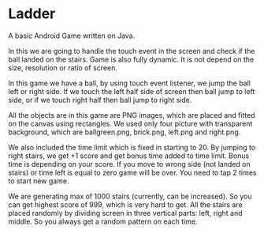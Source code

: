# Ladder
A basic Android Game written on Java.

In this we are going to handle the touch event in the screen and check if the ball landed on the stairs. Game is also fully dynamic. It is not depend on the size, resolution or ratio of screen. 

In this game we have a ball, by using touch event listener, we jump the ball left or right side. If we touch the left half side of screen then ball jump to left side, or if we touch right half then ball jump to right side. 

All the objects are in this game are PNG images, which are placed and fitted on the canvas using rectangles. We used only four picture with transparent background, which are ballgreen.png, brick.png, left.png and right.png. 

We also included the time limit which is fixed in starting to 20. By jumping to right stairs, we get +1 score and get bonus time added to time limit. Bonus time is depending on your score. If you move to wrong side (not landed on stairs) or time left is equal to zero game will be over. You need to tap 2 times to start new game.  

We are generating max of 1000 stairs (currently, can be increased). So you can get highest score of 999, which is very hard to get. All the stairs are placed randomly by dividing screen in three vertical parts: left, right and middle. So you always get a random pattern on each time. 

